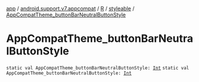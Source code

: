 [app](../../../index.md) / [android.support.v7.appcompat](../../index.md) / [R](../index.md) / [styleable](index.md) / [AppCompatTheme_buttonBarNeutralButtonStyle](./-app-compat-theme_button-bar-neutral-button-style.md)

# AppCompatTheme_buttonBarNeutralButtonStyle

`static val AppCompatTheme_buttonBarNeutralButtonStyle: `[`Int`](https://kotlinlang.org/api/latest/jvm/stdlib/kotlin/-int/index.html)
`static val AppCompatTheme_buttonBarNeutralButtonStyle: `[`Int`](https://kotlinlang.org/api/latest/jvm/stdlib/kotlin/-int/index.html)